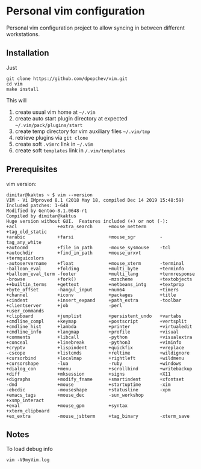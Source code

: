 # Personal vim configuration

Personal vim configuration project to allow syncing in between different
workstations.

## Installation

Just

    git clone https://github.com/dpopchev/vim.git
    cd vim
    make install

This will
1. create usual vim home at `~/.vim`
1. create auto start plugin directory at expected `~/.vim/pack/plugins/start`
1. create temp directory for vim auxiliary files `~/.vim/tmp`
1. retrieve plugins via `git clone`
1. create soft `.vimrc` link in `~/.vim`
1. create soft `templates` link in `/.vim/templates`

## Prerequisites

vim version:

```
dimitar@kaktus ~ $ vim --version
VIM - Vi IMproved 8.1 (2018 May 18, compiled Dec 14 2019 15:48:59)
Included patches: 1-648
Modified by Gentoo-8.1.0648-r1
Compiled by dimitar@kaktus
Huge version without GUI.  Features included (+) or not (-):
+acl               +extra_search      +mouse_netterm     +tag_old_static
+arabic            +farsi             +mouse_sgr         -tag_any_white
+autocmd           +file_in_path      -mouse_sysmouse    -tcl
+autochdir         +find_in_path      +mouse_urxvt       +termguicolors
-autoservername    +float             +mouse_xterm       -terminal
-balloon_eval      +folding           +multi_byte        +terminfo
+balloon_eval_term -footer            +multi_lang        +termresponse
-browse            +fork()            -mzscheme          +textobjects
++builtin_terms    +gettext           +netbeans_intg     +textprop
+byte_offset       -hangul_input      +num64             +timers
+channel           +iconv             +packages          +title
+cindent           +insert_expand     +path_extra        -toolbar
+clientserver      +job               -perl              +user_commands
+clipboard         +jumplist          +persistent_undo   +vartabs
+cmdline_compl     +keymap            +postscript        +vertsplit
+cmdline_hist      +lambda            +printer           +virtualedit
+cmdline_info      +langmap           +profile           +visual
+comments          +libcall           -python            +visualextra
+conceal           +linebreak         -python3           +viminfo
+cryptv            +lispindent        +quickfix          +vreplace
-cscope            +listcmds          +reltime           +wildignore
+cursorbind        +localmap          +rightleft         +wildmenu
+cursorshape       -lua               -ruby              +windows
+dialog_con        +menu              +scrollbind        +writebackup
+diff              +mksession         +signs             +X11
+digraphs          +modify_fname      +smartindent       +xfontset
-dnd               +mouse             +startuptime       -xim
-ebcdic            -mouseshape        +statusline        -xpm
+emacs_tags        +mouse_dec         -sun_workshop      +xsmp_interact
+eval              +mouse_gpm         +syntax            +xterm_clipboard
+ex_extra          -mouse_jsbterm     +tag_binary        -xterm_save
```
## Notes

To load debug info
```
vim -V9myVim.log
```
